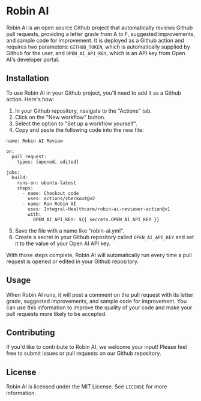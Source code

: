 # Robin AI

Robin AI is an open source Github project that automatically reviews Github pull requests, providing a letter grade from A to F, suggested improvements, and sample code for improvement. It is deployed as a Github action and requires two parameters: `GITHUB_TOKEN`, which is automatically supplied by Github for the user, and `OPEN_AI_API_KEY`, which is an API key from Open AI's developer portal.

## Installation

To use Robin AI in your Github project, you'll need to add it as a Github action. Here's how:

1. In your Github repository, navigate to the "Actions" tab.
2. Click on the "New workflow" button.
3. Select the option to "Set up a workflow yourself".
4. Copy and paste the following code into the new file:

```
name: Robin AI Review

on:
  pull_request:
    types: [opened, edited]

jobs:
  build:
    runs-on: ubuntu-latest
    steps:
      - name: Checkout code
        uses: actions/checkout@v2
      - name: Run Robin AI
        uses: Integral-Healthcare/robin-ai-reviewer-action@v1
        with:
          OPEN_AI_API_KEY: ${{ secrets.OPEN_AI_API_KEY }}
```

5. Save the file with a name like "robin-ai.yml".
6. Create a secret in your Github repository called `OPEN_AI_API_KEY` and set it to the value of your Open AI API key.

With those steps complete, Robin AI will automatically run every time a pull request is opened or edited in your Github repository.

## Usage

When Robin AI runs, it will post a comment on the pull request with its letter grade, suggested improvements, and sample code for improvement. You can use this information to improve the quality of your code and make your pull requests more likely to be accepted.

## Contributing

If you'd like to contribute to Robin AI, we welcome your input! Please feel free to submit issues or pull requests on our Github repository.

## License

Robin AI is licensed under the MIT License. See `LICENSE` for more information.
